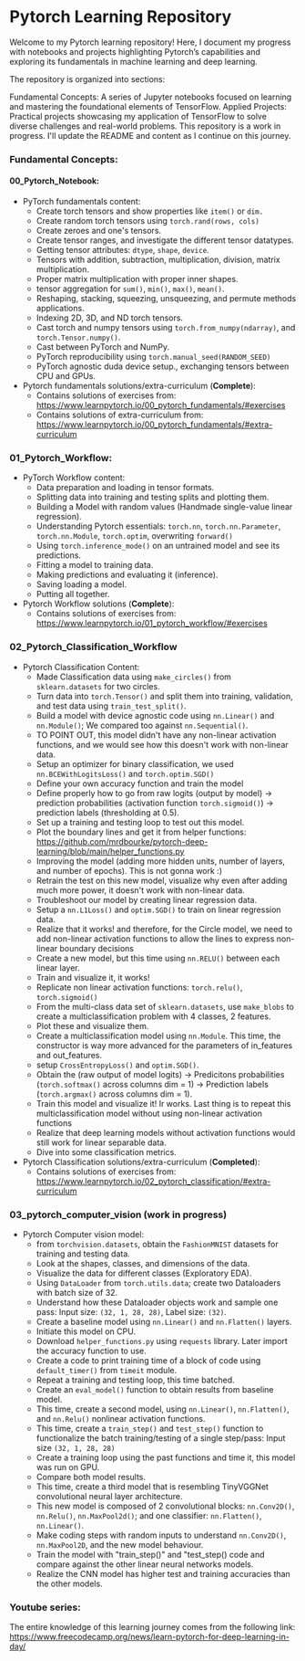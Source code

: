 # Pytorch Learning Repository

Welcome to my Pytorch learning repository! Here, I document my progress with notebooks and projects highlighting Pytorch’s capabilities and exploring its fundamentals in machine learning and deep learning.

The repository is organized into sections:

Fundamental Concepts: A series of Jupyter notebooks focused on learning and mastering the foundational elements of TensorFlow. Applied Projects: Practical projects showcasing my application of TensorFlow to solve diverse challenges and real-world problems. This repository is a work in progress. I'll update the README and content as I continue on this journey.

### Fundamental Concepts: 
#### 00_Pytorch_Notebook:
- PyTorch fundamentals content:
  * Create torch tensors and show properties like `item()` or `dim.`
  * Create random torch tensors using `torch.rand(rows, cols)`
  * Create zeroes and one's tensors.
  * Create tensor ranges, and investigate the different tensor datatypes.
  * Getting tensor attributes: `dtype`, `shape`, `device`.
  * Tensors with addition, subtraction, multiplication, division, matrix multiplication.
  * Proper matrix multiplication with proper inner shapes.
  * tensor aggregation for `sum()`, `min()`, `max()`, `mean()`.
  * Reshaping, stacking, squeezing, unsqueezing, and permute methods applications.
  * Indexing 2D, 3D, and ND torch tensors.
  * Cast torch and numpy tensors using `torch.from_numpy(ndarray)`, and `torch.Tensor.numpy()`.
  * Cast between PyTorch and NumPy.
  * PyTorch reproducibility using `torch.manual_seed(RANDOM_SEED)`
  * PyTorch agnostic duda device setup., exchanging tensors between CPU and GPUs.
- Pytorch fundamentals solutions/extra-curriculum (**Complete**):
  * Contains solutions of exercises from: https://www.learnpytorch.io/00_pytorch_fundamentals/#exercises
  * Contains solutions of extra-curriculum from: https://www.learnpytorch.io/00_pytorch_fundamentals/#extra-curriculum
### 01_Pytorch_Workflow:
- PyTorch Workflow content:
  * Data preparation and loading in tensor formats.
  * Splitting data into training and testing splits and plotting them.
  * Building a Model with random values (Handmade single-value linear regression).
  * Understanding Pytorch essentials: `torch.nn`, `torch.nn.Parameter`, `torch.nn.Module`,
    `torch.optim`, overwriting `forward()`
  * Using `torch.inference_mode()` on an untrained model and see its predictions.
  * Fitting a model to training data.
  * Making predictions and evaluating it (inference).
  * Saving loading a model.
  * Putting all together.
- Pytorch Workflow solutions (**Complete**):
  * Contains solutions of exercises from: https://www.learnpytorch.io/01_pytorch_workflow/#exercises
### 02_Pytorch_Classification_Workflow
- Pytorch Classification Content:
  * Made Classification data using `make_circles()` from `sklearn.datasets` for two circles.
  * Turn data into `torch.Tensor()` and split them into training, validation, and test data using `train_test_split()`.
  * Build a model with device agnostic code using `nn.Linear()` and `nn.Module()`; We compared too against `nn.Sequential()`.
  * TO POINT OUT, this model didn't have any non-linear activation functions, and we would see how this doesn't work with non-linear data.
  * Setup an optimizer for binary classification, we used `nn.BCEWithLogitsLoss()` and `torch.optim.SGD()`
  * Define your own accuracy function and train the model
  * Define properly how to go from raw logits (output by model) -> prediction probabilities (activation function `torch.sigmoid()`) -> prediction labels (thresholding at 0.5).
  * Set up a training and testing loop to test out this model.
  * Plot the boundary lines and get it from helper functions: https://github.com/mrdbourke/pytorch-deep-learning/blob/main/helper_functions.py
  * Improving the model (adding more hidden units, number of layers, and number of epochs). This is not gonna work :)
  * Retrain the test on this new model, visualize why even after adding much more power, it doesn't work with non-linear data.
  * Troubleshoot our model by creating linear regression data.
  * Setup a `nn.L1Loss()` and `optim.SGD()` to train on linear regression data.
  * Realize that it works! and therefore, for the Circle model, we need to add non-linear activation functions to allow the lines to express non-linear boundary decisions
  * Create a new model, but this time using `nn.RELU()` between each linear layer.
  * Train and visualize it, it works!
  * Replicate non linear activation functions: `torch.relu()`, `torch.sigmoid()`
  * From the multi-class data set of `sklearn.datasets`, use `make_blobs` to create a multiclassification problem with 4 classes, 2 features.
  * Plot these and visualize them.
  * Create a multiclassification model using `nn.Module`. This time, the constructor is way more advanced for the parameters of in_features and out_features.
  * setup `CrossEntropyLoss()` and `optim.SGD()`.
  * Obtain the (raw output of model logits) -> Predicitons probabilities (`torch.softmax()` across columns dim = 1) -> Prediction labels (`torch.argmax()` across columns dim = 1).
  * Train this model and visualize it! Ir works. Last thing is to repeat this multiclassification model without using non-linear activation functions
  * Realize that deep learning models without activation functions would still work for linear separable data.
  * Dive into some classification metrics.
- Pytorch Classification solutions/extra-curriculum (**Completed**):
  * Contains solutions of exercises from: https://www.learnpytorch.io/02_pytorch_classification/#extra-curriculum
### 03_pytorch_computer_vision (work in progress)
- Pytorch Computer vision model:
  * from `torchvision.datasets`, obtain the `FashionMNIST` datasets for training and testing data.
  * Look at the shapes, classes, and dimensions of the data.
  * Visualize the data for different classes (Exploratory EDA).
  * Using `DataLoader` from `torch.utils.data`; create two Dataloaders with batch size of 32.
  * Understand how these Dataloader objects work and sample one pass: Input size: `(32, 1, 28, 28)`, Label size: `(32)`.
  * Create a baseline model using `nn.Linear()` and `nn.Flatten()` layers.
  * Initiate this model on CPU.
  * Download `helper_functions.py` using `requests` library. Later import the accuracy function to use.
  * Create a code to print training time of a block of code using `default_timer()` from `timeit` module.
  * Repeat a training and testing loop, this time batched.
  * Create an `eval_model()` function to obtain results from baseline model.
  * This time, create a second model, using `nn.Linear()`, `nn.Flatten()`, and `nn.Relu()` nonlinear activation functions.
  * This time, create a `train_step()` and `test_step()` function to functionalize the batch training/testing of a single step/pass: Input size `(32, 1, 28, 28)`
  * Create a training loop using the past functions and time it, this model was run on GPU.
  * Compare both model results.
  * This time, create a third model that is resembling TinyVGGNet convolutional neural layer architecture.
  * This new model is composed of 2 convolutional blocks: `nn.Conv2D()`, `nn.Relu()`, `nn.MaxPool2d()`; and one classifier: `nn.Flatten()`, `nn.Linear()`.
  * Make coding steps with random inputs to understand `nn.Conv2D()`, `nn.MaxPool2D`, and the new model behaviour.
  * Train the model with "train_step()" and "test_step() code and compare against the other linear neural networks models.
  * Realize the CNN model has higher test and training accuracies than the other models.
### Youtube series:
The entire knowledge of this learning journey comes from the following link: https://www.freecodecamp.org/news/learn-pytorch-for-deep-learning-in-day/
